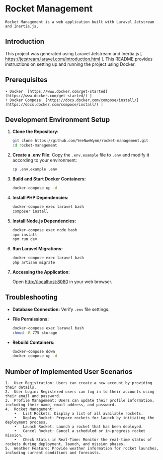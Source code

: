 # Rocket Management
    Rocket Management is a web application built with Laravel Jetstream and Inertia.js.

## Introduction

   This project was generated using Laravel Jetstream and Inertia.js  [ https://jetstream.laravel.com/introduction.html ].
   This README provides instructions on setting up and running the project using Docker.

## Prerequisites
 
	• Docker  [https://www.docker.com/get-started](https://www.docker.com/get-started/) ]
    • Docker Compose  [https://docs.docker.com/compose/install/](https://docs.docker.com/compose/install/) ]

## Development Environment Setup

1. **Clone the Repository:**

    ```bash
    git clone https://github.com/YeeNweWynn/rocket-management.git
    cd rocket-management
    ```

2. **Create a .env File:**
    Copy the `.env.example` file to `.env` and modify it according to your environment:

    ```bash
    cp .env.example .env
    ```

3. **Build and Start Docker Containers:**

    ```bash
    docker-compose up -d
    ```

4. **Install PHP Dependencies:**

    ```bash
    docker-compose exec laravel bash
    composer install
    ```

5. **Install Node.js Dependencies:**

    ```bash
    docker-compose exec node bash
    npm install
    npm run dev
    ```

6. **Run Laravel Migrations:**

    ```bash
    docker-compose exec laravel bash
    php artisan migrate
    ```

7. **Accessing the Application:**

    Open [http://localhost:8080](http://localhost:8080) in your web browser.

## Troubleshooting

- **Database Connection:** Verify `.env` file settings.
- **File Permissions:**

    ```bash
    docker-compose exec laravel bash
    chmod -R 775 storage
    ```

- **Rebuild Containers:**

    ```bash
    docker-compose down
    docker-compose up -d
    ```
            
## Number of Implemented User Scenarios

    1.	User Registration: Users can create a new account by providing their details.
	2.	User Login: Registered users can log in to their accounts using their email and password.
	3.	Profile Management: Users can update their profile information, including their name, email address, and password.
	4.	Rocket Management:
    	•	List Rockets: Display a list of all available rockets.
    	•	Deploy Rocket: Prepare rockets for launch by initiating the deployment process.
    	•	Launch Rocket: Launch a rocket that has been deployed.
    	•	Cancel Rocket: Cancel a scheduled or in-progress rocket mission.
        •	Check Status in Real-Time: Monitor the real-time status of rockets during deployment, launch, and mission phases.
	5.	Weather Feature: Provide weather information for rocket launches, including current conditions and forecasts.

        
    

        
        
    
    
    
